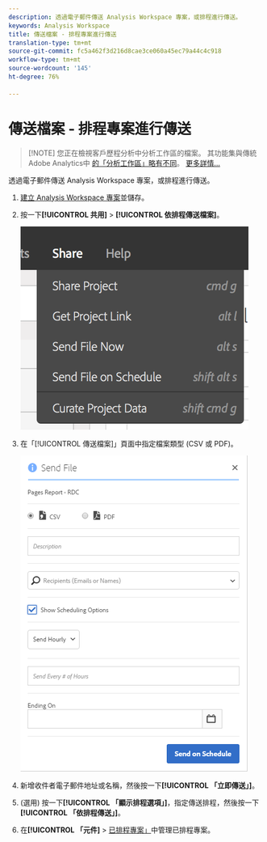```yaml
---
description: 透過電子郵件傳送 Analysis Workspace 專案，或排程進行傳送。
keywords: Analysis Workspace
title: 傳送檔案 - 排程專案進行傳送
translation-type: tm+mt
source-git-commit: fc5a462f3d216d8cae3ce060a45ec79a44c4c918
workflow-type: tm+mt
source-wordcount: '145'
ht-degree: 76%

---
```



# 傳送檔案 - 排程專案進行傳送

>[!NOTE] 您正在檢視客戶歷程分析中分析工作區的檔案。 其功能集與傳統Adobe Analytics中 [的「分析工作區」略有不同](https://docs.adobe.com/content/help/zh-Hant/analytics/analyze/analysis-workspace/home.html)。 [更多詳情...](/help/getting-started/cja-aa.md)

透過電子郵件傳送 Analysis Workspace 專案，或排程進行傳送。

1. [ 建立 Analysis Workspace 專案](https://docs.adobe.com/content/help/en/analytics/analyze/analysis-workspace/build-workspace-project/t-freeform-project.html)並儲存。
1. 按一下&#x200B;**[!UICONTROL 共用]** > **[!UICONTROL 依排程傳送檔案]**。

   ![步驟結果](assets/send-file.png)

1. 在「[!UICONTROL 傳送檔案]」頁面中指定檔案類型 (CSV 或 PDF)。

   ![步驟結果](assets/send-file-pop-up.png)

1. 新增收件者電子郵件地址或名稱，然後按一下&#x200B;**[!UICONTROL 「立即傳送」]**。
1. (選用) 按一下&#x200B;**[!UICONTROL 「顯示排程選項」]**，指定傳送排程，然後按一下&#x200B;**[!UICONTROL 「依排程傳送」]**。
1. 在&#x200B;**[!UICONTROL 「元件]** > [已排程專案」](/help/analysis-workspace/curate-share/schedule-projects.md)中管理已排程專案。
